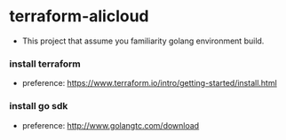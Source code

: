 # terraform-alicloud

* This project that assume you familiarity golang environment build.


### install terraform
* preference: https://www.terraform.io/intro/getting-started/install.html

### install go sdk
* preference: http://www.golangtc.com/download